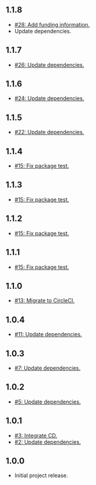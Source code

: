 ## 1.1.8
* [#28: Add funding information.](https://github.com/haensl/beacon-tool-cli/issues/28)
* Update dependencies.

## 1.1.7
* [#26: Update dependencies.](https://github.com/haensl/beacon-tool-cli/issues/26)

## 1.1.6
* [#24: Update dependencies.](https://github.com/haensl/beacon-tool-cli/issues/24)

## 1.1.5
* [#22: Update dependencies.](https://github.com/haensl/beacon-tool-cli/issues/22)

## 1.1.4
* [#15: Fix package test.](https://github.com/haensl/beacon-tool-cli/issues/15)

## 1.1.3
* [#15: Fix package test.](https://github.com/haensl/beacon-tool-cli/issues/15)

## 1.1.2
* [#15: Fix package test.](https://github.com/haensl/beacon-tool-cli/issues/15)

## 1.1.1
* [#15: Fix package test.](https://github.com/haensl/beacon-tool-cli/issues/15)

## 1.1.0
* [#13: Migrate to CircleCI.](https://github.com/haensl/beacon-tool-cli/issues/13)

## 1.0.4
* [#11: Update dependencies.](https://github.com/haensl/beacon-tool-cli/issues/11)

## 1.0.3
* [#7: Update dependencies.](https://github.com/haensl/beacon-tool-cli/issues/7)

## 1.0.2
* [#5: Update dependencies.](https://github.com/haensl/beacon-tool-cli/issues/5)

## 1.0.1
* [#3: Integrate CD.](https://github.com/haensl/beacon-tool-cli/issues/3)
* [#2: Update dependencies.](https://github.com/haensl/beacon-tool-cli/issues/2)

## 1.0.0
* Initial project release.
